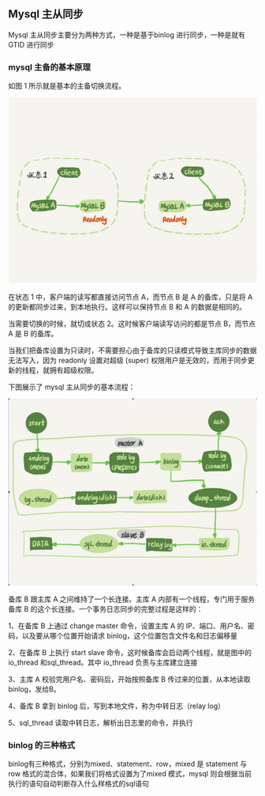 ## Mysql 主从同步

Mysql 主从同步主要分为两种方式，一种是基于binlog 进行同步，一种是就有GTID 进行同步



### mysql 主备的基本原理

如图 1 所示就是基本的主备切换流程。

![image-20210616095603782](assets/image-20210616095603782.png)

在状态 1 中，客户端的读写都直接访问节点 A，而节点 B 是 A 的备库，只是将 A 的更新都同步过来，到本地执行。这样可以保持节点 B 和 A 的数据是相同的。

当需要切换的时候，就切成状态 2。这时候客户端读写访问的都是节点 B，而节点 A 是 B 的备库。

当我们把备库设置为只读时，不需要担心由于备库的只读模式导致主库同步的数据无法写入，因为 readonly 设置对超级 (super) 权限用户是无效的，而用于同步更新的线程，就拥有超级权限。



下图展示了 mysql 主从同步的基本流程：

![image-20210616095815649](assets/image-20210616095815649.png)

备库 B 跟主库 A 之间维持了一个长连接。主库 A 内部有一个线程，专门用于服务备库 B 的这个长连接。一个事务日志同步的完整过程是这样的：

1、在备库 B 上通过 change master 命令，设置主库 A 的 IP、端口、用户名、密码，以及要从哪个位置开始请求 binlog，这个位置包含文件名和日志偏移量

2、在备库 B 上执行 start slave 命令，这时候备库会启动两个线程，就是图中的 io_thread 和sql_thread。其中 io_thread 负责与主库建立连接

3、主库 A 校验完用户名、密码后，开始按照备库 B 传过来的位置，从本地读取 binlog，发给B。

4、备库 B 拿到 binlog 后，写到本地文件，称为中转日志（relay log）

5、sql_thread 读取中转日志，解析出日志里的命令，并执行



### binlog 的三种格式

binlog有三种格式，分别为mixed、statement、row，mixed 是 statement 与 row 格式的混合体，如果我们将格式设置为了mixed 模式，mysql 则会根据当前执行的语句自动判断存入什么样格式的sql语句

